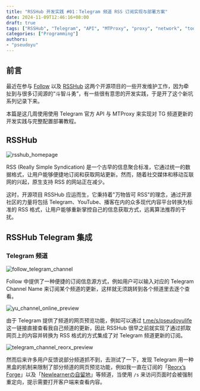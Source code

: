 ```yaml
---
title: "RSSHub 开发实践 #01：Telegram 频道 RSS 订阅实现与部署方案"
date: 2024-11-09T12:46:16+08:00
draft: true
tags: ["RSSHub", "Telegram", "API", "MTProxy", "proxy", "network", "tools"]
categories: ["Programming"]
authors:
- "pseudoyu"
---
```


## 前言

最近在参与 [Follow](https://follow.is/) 以及 [RSSHub](https://github.com/DIYgod/RSSHub) 这两个开源项目的一些开发维护工作，因为牵扯到与很多订阅源的“斗智斗勇”，有一些很有意思的开发实践，于是开了这个新坑系列记录下来。

本篇是这几周使用使用 Telegram 官方 API 与 MTProxy 来实现对 TG 频道更新的开发实践与完整配置部署教程。

## RSSHub

![rsshub_homepage](https://image.pseudoyu.com/images/rsshub_homepage.png)

RSS (Really Simple Syndication) 是一个古早的信息聚合标准，它通过统一的数据格式，让用户能够便捷地订阅和获取网站更新。然而，随着社交媒体和移动互联网的兴起，原生支持 RSS 的网站正在减少。

这时，开源项目 RSSHub 应运而生，它秉持着"万物皆可 RSS"的理念，通过开源社区的力量将包括 Telegram、YouTube、播客在内的众多现代内容平台转换为标准的 RSS 格式，让用户能够重新掌控自己的信息获取方式，远离算法推荐的干扰。

## RSSHub Telegram 集成

### Telegram 频道

![follow_telegram_channel](https://image.pseudoyu.com/images/follow_telegram_channel.png)

Follow 中提供了一种便捷的订阅信息源方式，例如用户可以输入对应的 Telegram Channel Name 来订阅某个频道的更新，这样就无须跳转到各个频道里去逐个查看。

![yu_channel_online_preview](https://image.pseudoyu.com/images/yu_channel_online_preview.png)

由于 Telegram 提供了频道的网页预览功能，例如可以通过 [t.me/s/pseudoyulife](https://t.me/s/pseudoyulife) 这一链接直接查看我自己频道的更新，因此 RSSHub 很早之前就实现了通过抓取网页上的内容并转换为 RSS 格式的方式集成了对 Telegram 频道更新的订阅。

![telegram_channel_reorx_preview](https://image.pseudoyu.com/images/telegram_channel_reorx_preview.png)

然而后来许多用户反馈说部分频道抓不到，去测试了一下，发现 Telegram 用一种黑盒的机制来限制了部分频道的网页预览功能，例如我一直在订阅的「[Reorx’s Forge](https://t.me/reorx_share)」以及「[Newlearnerの自留地](https://t.me/NewlearnerChannel)」等频道，当使用 `/s` 来访问页面时会被强制重定向，提示需要打开客户端来查看内容。
